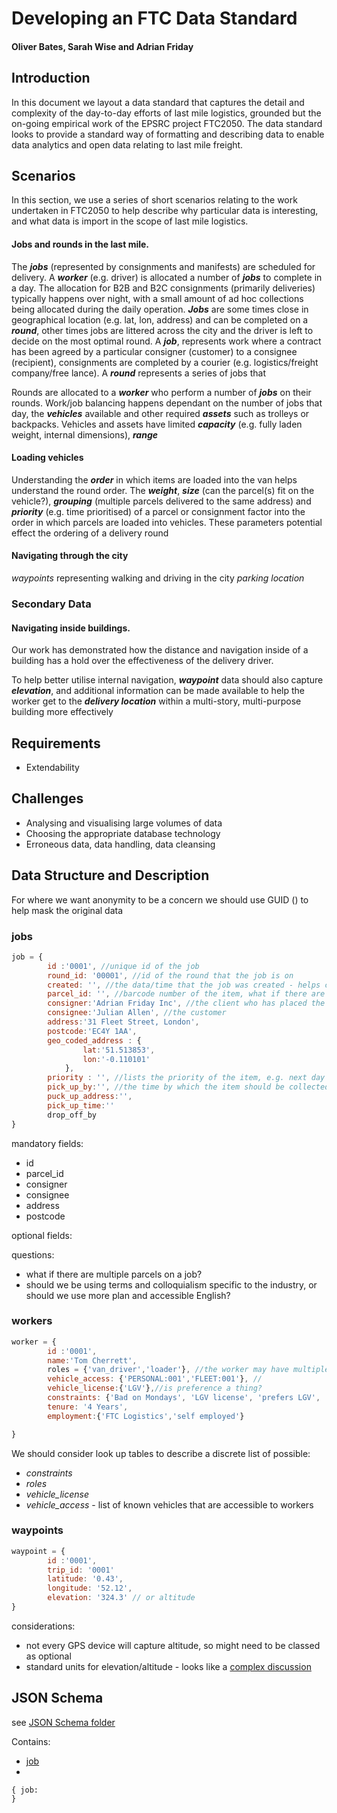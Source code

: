 # Developing an FTC Data Standard
#### Oliver Bates, Sarah Wise and Adrian Friday

## Introduction
In this document we layout a data standard that captures the detail and complexity of the day-to-day efforts of last mile logistics, grounded but the on-going empirical work of the EPSRC project FTC2050. The data standard looks to provide a standard way of formatting and describing data to enable data analytics and open data relating to last mile freight.

## Scenarios

In this section, we use a series of short scenarios relating to the work undertaken in FTC2050 to help describe why particular data is interesting, and what data is import in the scope of last mile logistics.

#### Jobs and rounds in the last mile.
The ***jobs*** (represented by consignments and manifests) are scheduled for delivery. A ***worker*** (e.g. driver) is allocated a number of ***jobs*** to complete in a day. The allocation for B2B and B2C consignments (primarily deliveries) typically happens over night, with a small amount of ad hoc collections being allocated during the daily operation. ***Jobs*** are some times close in geographical location (e.g. lat, lon, address) and can be completed on a ***round***, other times jobs are littered across the city and the driver is left to decide on the most optimal round.
A ***job***, represents work where a contract has been agreed by a particular consigner (customer) to a consignee (recipient), consignments are completed by a courier (e.g. logistics/freight company/free lance). A ***round*** represents a series of jobs that

Rounds are allocated to a ***worker*** who perform a number of ***jobs*** on their rounds.
Work/job balancing happens dependant on the number of jobs that day, the ***vehicles*** available and other required ***assets*** such as trolleys or backpacks. Vehicles and assets have limited ***capacity*** (e.g. fully laden weight, internal dimensions), ***range***

#### Loading vehicles
Understanding the ***order*** in which items are loaded into the van helps understand the round order. The ***weight***, ***size*** (can the parcel(s) fit on the vehicle?), ***grouping*** (multiple parcels delivered to the same address) and ***priority*** (e.g. time prioritised) of a parcel or consignment factor into the order in which parcels are loaded into vehicles.  These parameters potential effect the ordering of a delivery round

#### Navigating through the city

*waypoints* representing walking and driving in the city
*parking location*


### Secondary Data

#### Navigating inside buildings.
Our work has demonstrated how the distance and navigation inside of a building has a hold over the effectiveness of the delivery driver.

To help better utilise internal navigation, ***waypoint*** data should also capture ***elevation***, and additional information can be made available to help the worker get to the ***delivery location*** within a multi-story, multi-purpose building more effectively


## Requirements

- Extendability

## Challenges

- Analysing and visualising large volumes of data
- Choosing the appropriate database technology
- Erroneous data, data handling, data cleansing


## Data Structure and Description

For where we want anonymity to be a concern we should use GUID () to help mask the original data
### jobs

```javascript
job = {
        id :'0001', //unique id of the job
        round_id: '00001', //id of the round that the job is on
        created: '', //the data/time that the job was created - helps contextualise priority, pick up, etc
        parcel_id: '', //barcode number of the item, what if there are multiple parcels?
        consigner:'Adrian Friday Inc', //the client who has placed the order
        consignee:'Julian Allen', //the customer
        address:'31 Fleet Street, London',
        postcode:'EC4Y 1AA',
        geo_coded_address : {
                lat:'51.513853',
                lon:'-0.110101'
            },
        priority : '', //lists the priority of the item, e.g. next day
        pick_up_by:'', //the time by which the item should be collected for delivery
        puck_up_address:'',
        pick_up_time:''
        drop_off_by
}

```
mandatory fields:
- id
- parcel_id
- consigner
- consignee
- address
- postcode

optional fields:

questions:
- what if there are multiple parcels on a job?
- should we be using terms and colloquialism specific to the industry, or should we use more plan and accessible English?

### workers

```javascript
worker = {
        id :'0001',
        name:'Tom Cherrett',
        roles = {'van_driver','loader'}, //the worker may have multiple potential roles that they can work in within last mile logistics
        vehicle_access: {'PERSONAL:001','FLEET:001'}, //
        vehicle_license:{'LGV'},//is preference a thing?
        constraints: {'Bad on Mondays', 'LGV license', 'prefers LGV', 'hates bicycles'},
        tenure: '4 Years',
        employment:{'FTC Logistics','self employed'}

}

```

We should consider look up tables to describe a discrete list of possible:
- *constraints*
- *roles*
- *vehicle_license*
- *vehicle_access* - list of known vehicles that are accessible to workers

### waypoints

```javascript
waypoint = {
        id :'0001',
        trip_id: '0001'
        latitude: '0.43',
        longitude: '52.12',
        elevation: '324.3' // or altitude
}

```
considerations:
- not every GPS device will capture altitude, so might need to be classed as optional
- standard units for elevation/altitude - looks like a [complex discussion](https://gis.stackexchange.com/questions/75572/how-is-elevation-and-altitude-measured)

## JSON Schema

see [JSON Schema folder](/schema)

Contains:
- [job](/schema/ftc_job_schema.json)
-

```
{ job:
}

```
